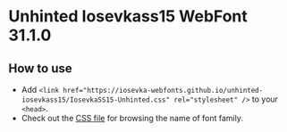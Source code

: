 # Unhinted Iosevkass15 WebFont 31.1.0

## How to use

- Add `<link href="https://iosevka-webfonts.github.io/unhinted-iosevkass15/IosevkaSS15-Unhinted.css" rel="stylesheet" />` to your `<head>`.
- Check out the [CSS file](./IosevkaSS15-Unhinted.css) for browsing the name of font family.
